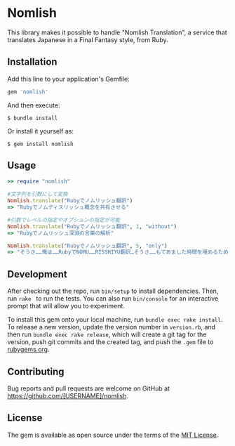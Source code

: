 # Nomlish

This library makes it possible to handle "Nomlish Translation", a service that translates Japanese in a Final Fantasy style, from Ruby.

## Installation

Add this line to your application's Gemfile:

```ruby
gem 'nomlish'
```

And then execute:

    $ bundle install

Or install it yourself as:

    $ gem install nomlish

## Usage
```ruby
>> require "nomlish"
```

```ruby
#文字列を引数にして変換
Nomlish.translate("Rubyでノムリッシュ翻訳")
=> "Rubyでノムティスリッシュ概念を共有させる"

#引数でレベルの指定やオプションの指定が可能
Nomlish.translate("Rubyでノムリッシュ翻訳", 1, "without")
=> "Rubyでノムリッシュ深淵の言葉の解析"

Nomlish.translate("Rubyでノムリッシュ翻訳", 5, "only")
=> "そうさ……俺は……RubyでNOMU……RISSHIYU翻訳…そうさ……もてあました時間を埋めるために来てるのは俺ひとりだけ…みたいだった…"
```
## Development

After checking out the repo, run `bin/setup` to install dependencies. Then, run `rake ` to run the tests. You can also run `bin/console` for an interactive prompt that will allow you to experiment.

To install this gem onto your local machine, run `bundle exec rake install`. To release a new version, update the version number in `version.rb`, and then run `bundle exec rake release`, which will create a git tag for the version, push git commits and the created tag, and push the `.gem` file to [rubygems.org](https://rubygems.org).

## Contributing

Bug reports and pull requests are welcome on GitHub at https://github.com/[USERNAME]/nomlish.

## License

The gem is available as open source under the terms of the [MIT License](https://opensource.org/licenses/MIT).
